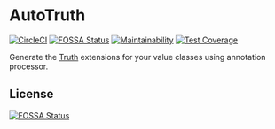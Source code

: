 # AutoTruth
[![CircleCI](https://circleci.com/gh/t28hub/auto-truth.svg?style=shield&circle-token=57b26c1451d774c47bc1bd6d8b1da284298a2ee1)](https://circleci.com/gh/t28hub/auto-truth)
[![FOSSA Status](https://app.fossa.io/api/projects/git%2Bgithub.com%2Ft28hub%2Fauto-truth.svg?type=shield)](https://app.fossa.io/projects/git%2Bgithub.com%2Ft28hub%2Fauto-truth?ref=badge_shield)
[![Maintainability](https://api.codeclimate.com/v1/badges/d88a2babf3f31d8d1263/maintainability)](https://codeclimate.com/github/t28hub/auto-truth/maintainability)
[![Test Coverage](https://api.codeclimate.com/v1/badges/d88a2babf3f31d8d1263/test_coverage)](https://codeclimate.com/github/t28hub/auto-truth/test_coverage)
 
Generate the [Truth](https://truth.dev/) extensions for your value classes  using annotation processor.


## License
[![FOSSA Status](https://app.fossa.io/api/projects/git%2Bgithub.com%2Ft28hub%2Fauto-truth.svg?type=large)](https://app.fossa.io/projects/git%2Bgithub.com%2Ft28hub%2Fauto-truth?ref=badge_large)
